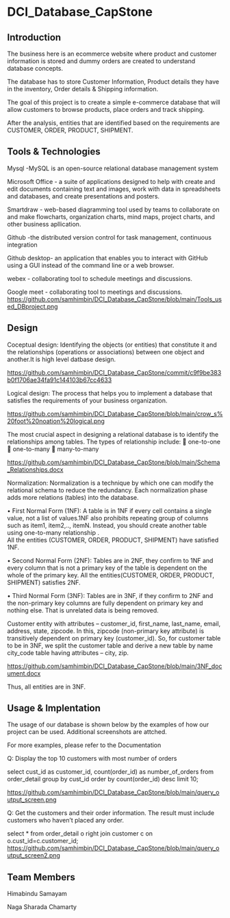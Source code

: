 # DCI_Database_CapStone

## Introduction
The business here is an ecommerce website where product and customer information is stored and dummy orders are created to understand database concepts.

The database has to store Customer Information, Product details they have in the inventory, Order details & Shipping information.

The goal of this project is to create a simple e-commerce database that will allow customers to browse products, place orders and track shipping.

After the analysis, entities that are identified based on the requirements are 
CUSTOMER, ORDER, PRODUCT, SHIPMENT.
## Tools & Technologies
Mysql -MySQL is an open-source relational database management system

Microsoft Office - a suite of applications designed to help with create and edit documents containing text and images, work with data in spreadsheets and databases, and create presentations and posters.

Smartdraw - web-based diagramming tool used by teams to collaborate on and make flowcharts, organization charts, mind maps, project charts, and other business apllication.

Github -the distributed version control for task management, continuous integration

Github desktop- an application that enables you to interact with GitHub using a GUI instead of the command line or a web browser.

webex - collaborating tool to schedule meetings and discussions.

Google meet - collaborating tool to meetings and discussions.
https://github.com/samhimbin/DCI_Database_CapStone/blob/main/Tools_used_DBproject.png

## Design
Coceptual design: Identifying the objects (or entities) that constitute it and the relationships (operations or associations) between one object and another.It is high level datbase design.

https://github.com/samhimbin/DCI_Database_CapStone/commit/c9f9be383b0f1706ae34fa91c144103b67cc4633

Logical design: The process that helps you to implement a database that satisfies the requirements of your business organization.

https://github.com/samhimbin/DCI_Database_CapStone/blob/main/crow_s%20foot%20noation%20logical.png

The most crucial aspect in designing a relational database is to identify the relationships among tables. The types of relationship include:
	one-to-one
	one-to-many
	many-to-many

https://github.com/samhimbin/DCI_Database_CapStone/blob/main/Schema_Relationships.docx

Normalization:
Normalization is a technique by which one can modify the relational schema to reduce the redundancy. Each normalization phase adds more relations (tables) into the database.

 • First Normal Form (1NF): A table is in 1NF if every cell contains a single value, not a list of values.1NF also prohibits repeating group of columns such as item1, item2,.., itemN. Instead, you should create another table using one-to-many relationship .  
 All the entities (CUSTOMER, ORDER, PRODUCT, SHIPMENT) have satisfied 1NF.
 
 • Second Normal Form (2NF): Tables are in 2NF, they confirm to 1NF and every column that is not a primary key of the table is dependent on the whole of the primary key.
 All the entities(CUSTOMER, ORDER, PRODUCT, SHIPMENT) satisfies 2NF.
 
 • Third Normal Form (3NF): Tables are in 3NF, if they confirm to 2NF and the non-primary key columns are fully dependent on primary key and nothing else. That is unrelated data is being removed.
 
 Customer entity with attributes  – customer_id, first_name, last_name, email, address, state, zipcode. In this, zipcode (non-primary key attribute) is transitively dependent on primary key (customer_id). So, for customer table to be in 3NF, we split the customer table and derive a new table by name city_code table having attributes – city, zip.
 
 https://github.com/samhimbin/DCI_Database_CapStone/blob/main/3NF_document.docx
 
 Thus, all entities are in 3NF.

## Usage & Implentation
The usage of our database is shown below by the examples of how our project can be used. Additional screenshots are attched.

For more examples, please refer to the Documentation

Q: Display the top 10 customers with most number of orders

select cust_id as customer_id, count(order_id) as number_of_orders 
from order_detail group by cust_id order by count(order_id) desc limit 10;

https://github.com/samhimbin/DCI_Database_CapStone/blob/main/query_output_screen.png

Q: Get the customers and their order information. The result must include customers who haven’t placed any order.

select * from order_detail o right join customer c on o.cust_id=c.customer_id;
https://github.com/samhimbin/DCI_Database_CapStone/blob/main/query_output_screen2.png

## Team Members

Himabindu Samayam

Naga Sharada Chamarty
